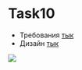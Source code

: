 # Task10

- Требования [тык](https://eager-egret-e12.notion.site/Task-GameCounter-85c6de81ee864de89de9e723470a677d)
- Дизайн [тык](https://www.figma.com/file/smjp90zz9f6TJqLjB9tnpB/Game-counter-%E2%80%94-RS.School?node-id=0%3A1)



![](https://media.giphy.com/media/UlzvY53VQpn0c/giphy.gif)
